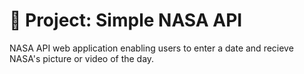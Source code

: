 # 🚀 Project: Simple NASA API

NASA API web application enabling users to enter a date and recieve NASA's picture or video of the day. 

